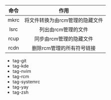 | 命令 | 作用 |
| :--: | :--: |
| mkrc | 将文件转换为由rcm管理的隐藏文件 |
| lsrc | 列出由rcm管理的文件 |
| rcup | 同步由rcm管理的隐藏文件 |
| rcdn | 删除rcm管理的所有符号链接 |

- tag-git
- tag-kde
- tag-nvim
- tag-rcm
- tag-systemrc
- tag-yay
- tag-zsh
